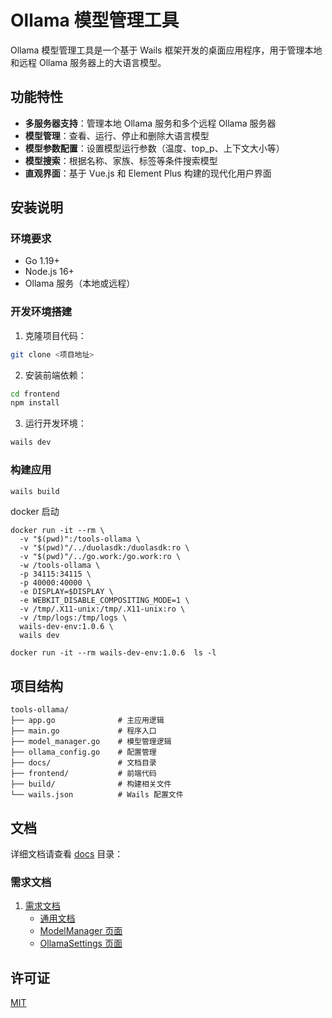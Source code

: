 # Ollama 模型管理工具

Ollama 模型管理工具是一个基于 Wails 框架开发的桌面应用程序，用于管理本地和远程 Ollama 服务器上的大语言模型。

## 功能特性

- **多服务器支持**：管理本地 Ollama 服务和多个远程 Ollama 服务器
- **模型管理**：查看、运行、停止和删除大语言模型
- **模型参数配置**：设置模型运行参数（温度、top_p、上下文大小等）
- **模型搜索**：根据名称、家族、标签等条件搜索模型
- **直观界面**：基于 Vue.js 和 Element Plus 构建的现代化用户界面

## 安装说明

### 环境要求

- Go 1.19+
- Node.js 16+
- Ollama 服务（本地或远程）

### 开发环境搭建

1. 克隆项目代码：

```bash
git clone <项目地址>
```

2. 安装前端依赖：

```bash
cd frontend
npm install
```

3. 运行开发环境：

```bash
wails dev
```

### 构建应用

```bash
wails build
```

docker 启动

```shell
docker run -it --rm \
  -v "$(pwd)":/tools-ollama \
  -v "$(pwd)"/../duolasdk:/duolasdk:ro \
  -v "$(pwd)"/../go.work:/go.work:ro \
  -w /tools-ollama \
  -p 34115:34115 \
  -p 40000:40000 \
  -e DISPLAY=$DISPLAY \
  -e WEBKIT_DISABLE_COMPOSITING_MODE=1 \
  -v /tmp/.X11-unix:/tmp/.X11-unix:ro \
  -v /tmp/logs:/tmp/logs \
  wails-dev-env:1.0.6 \
  wails dev
``` 

```shell
docker run -it --rm wails-dev-env:1.0.6  ls -l
```

## 项目结构

```
tools-ollama/
├── app.go              # 主应用逻辑
├── main.go             # 程序入口
├── model_manager.go    # 模型管理逻辑
├── ollama_config.go    # 配置管理
├── docs/               # 文档目录
├── frontend/           # 前端代码
├── build/              # 构建相关文件
└── wails.json          # Wails 配置文件
```

## 文档

详细文档请查看 [docs](./docs) 目录：

### 需求文档

1. [需求文档](docs/设计)
    - [通用文档](docs/设计/通用文档)
    - [ModelManager 页面](docs/设计/ModelManager)
    - [OllamaSettings 页面](docs/设计/OllamaSettings)

## 许可证

[MIT](./LICENSE)
